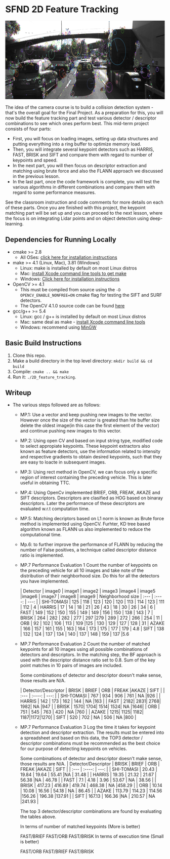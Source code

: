 # SFND 2D Feature Tracking

<img src="images/keypoints.png" width="820" height="248" />

The idea of the camera course is to build a collision detection system - that's the overall goal for the Final Project. As a preparation for this, you will now build the feature tracking part and test various detector / descriptor combinations to see which ones perform best. This mid-term project consists of four parts:

* First, you will focus on loading images, setting up data structures and putting everything into a ring buffer to optimize memory load. 
* Then, you will integrate several keypoint detectors such as HARRIS, FAST, BRISK and SIFT and compare them with regard to number of keypoints and speed. 
* In the next part, you will then focus on descriptor extraction and matching using brute force and also the FLANN approach we discussed in the previous lesson. 
* In the last part, once the code framework is complete, you will test the various algorithms in different combinations and compare them with regard to some performance measures. 

See the classroom instruction and code comments for more details on each of these parts. Once you are finished with this project, the keypoint matching part will be set up and you can proceed to the next lesson, where the focus is on integrating Lidar points and on object detection using deep-learning. 

## Dependencies for Running Locally
* cmake >= 2.8
  * All OSes: [click here for installation instructions](https://cmake.org/install/)
* make >= 4.1 (Linux, Mac), 3.81 (Windows)
  * Linux: make is installed by default on most Linux distros
  * Mac: [install Xcode command line tools to get make](https://developer.apple.com/xcode/features/)
  * Windows: [Click here for installation instructions](http://gnuwin32.sourceforge.net/packages/make.htm)
* OpenCV >= 4.1
  * This must be compiled from source using the `-D OPENCV_ENABLE_NONFREE=ON` cmake flag for testing the SIFT and SURF detectors.
  * The OpenCV 4.1.0 source code can be found [here](https://github.com/opencv/opencv/tree/4.1.0)
* gcc/g++ >= 5.4
  * Linux: gcc / g++ is installed by default on most Linux distros
  * Mac: same deal as make - [install Xcode command line tools](https://developer.apple.com/xcode/features/)
  * Windows: recommend using [MinGW](http://www.mingw.org/)

## Basic Build Instructions

1. Clone this repo.
2. Make a build directory in the top level directory: `mkdir build && cd build`
3. Compile: `cmake .. && make`
4. Run it: `./2D_feature_tracking`.

## Writeup

* The various steps followed are as follows: 
  * MP.1: Use a vector and keep pushing new images to the vector. However once the size of the vector is greated than  hte buffer size delete the oldest image(in this case the first element of the vector) and continue pushing new images to this vector.
  * MP.2: Using open CV and based on input string type, modified code to select appropiate keypoints.
    These keypoint extractors also known as feature detectors, use the information related to intensity and respective gradients to obtain desired keypoints, such that they are easy to loacte in subsequent images.
  * MP.3: Using rect method in OpenCV, we can focus only a specific region of interest containing the preceding vehicle. This is later useful in obtaining TTC.
  * MP.4: Using OpenCv implemented BRIEF, ORB, FREAK, AKAZE and SIFT descriptors. Descriptors are clasified as HOG based on binaray descriptors. Later the performance of these descriptors are evaluated w.r.t computation time. 
  * MP.5: Matching decriptors based on L1 norm is known as Brute force method is implemented using OpenCV. Furhter, KD tree based algorithm known as FLANN us also implemented to reduce the computational time.
  * Mp.6: to further improve the performance of FLANN by reducing the number of False positives, a technique called descriptor distance ratio is implemented.
 
  * MP.7 Performance Evaluation 1
    Count the number of keypoints on the preceding vehicle for all 10 images and take note of the distribution of their neighborhood size. Do this for all the detectors you have implemented.

    | Detector    | image0 | image1 | image2 | image3 |image4 | image5 |image6 | image7 | image8 | image9 | Neighborhood size
    | :---        |    :----:   |          ---: |
    | SHI-TOMASI  | 125 | 118 | 123 | 120 | 120 | 113 | 114 | 123 | 111 | 112 | 4
    | HARRIS      | 17	| 14  | 18	| 21  | 26	| 43  |	18	| 30  |	26	| 34  | 6
    | FAST        | 149 | 152 | 150 | 155 | 149 | 149 | 156 | 150 | 138 | 143 | 7
    | BRISK       | 264 | 282 | 282 | 277 | 297 |279  |	289 | 272 | 266 | 254 | 11
    | ORB         |  92 | 102 | 106 | 113 | 109 |125  | 130 | 129 | 127 | 128 | 31
    | AZAKE       | 166	| 157 |	161	| 155 |	163	| 164 |	173	| 175 | 177	| 179 | 4.8
    | SIFT        | 138	| 132 |	124	| 137 |	134	| 140 |	137	| 148 |	159	| 137 |5.6

   * MP.7 Performance Evaluation 2
      Count the number of matched keypoints for all 10 images using all possible combinations of detectors and descriptors. In the matching step, the BF approach is used with the descriptor distance ratio set to 0.8. Sum of the key point matches in 10 pairs of images are included.

      Some combinations of detector and descriptor doesn't make sense, those results are N/A.

      | Detector/Descriptor    | BRISK | BRIEF | ORB | FREAK |AKAZE | SIFT |
      | :---        			 |    :----:   |          ---: |
      | SHI-TOMASI             | 767 | 934 | 906 | 761 | NA |926 |
      | HARRIS                 | 142 | 173 | 162 | 144 | NA |163 | 
      | FAST                   | 2182| 2831| 2768| 1982| NA |947 | 
      | BRISK                  | 1570| 1704| 1514| 1524| NA |1646| 
      | ORB                    | 751 | 545 | 763 | 420 | NA |760 | 
      | AZAKE                  | 1215| 1125| 1182| 1187|1172|1270| 
      | SIFT                   | 520 | 702 | NA  | 506 | NA |800 | 


	* MP.7 Performance Evaluation 3
      Log the time it takes for keypoint detection and descriptor extraction. The results must be entered into a spreadsheet and based on this data, the TOP3 detector / descriptor combinations must be recommended as the best choice for our purpose of detecting keypoints on vehicles.

      Some combinations of detector and descriptor doesn't make sense, those results are N/A.
      | Detector/Descriptor    | BRISK | BRIEF | ORB | FREAK |AKAZE | SIFT |
      | :---        			 |    :----:   |          ---: |
      | SHI-TOMASI             | 20.43 | 19.84 | 19.64 | 55.41 |NA | 31.48 | 
      | HARRIS                 | 19.35 | 21.32 | 21.67 | 56.38 |NA | 46.78 | 
      | FAST                   |   7.1 |  4.18 | 3.96	| 53.67 | NA | 38.56 | 
      | BRISK                  | 417.23 | 416.89 | 419.74	| 468.38 | NA |458.29 | 
      | ORB                    | 10.14  | 10.08  | 16.56  | 54.18  | NA | 86.45 | 
      | AZAKE                  | 113.79 | 114.23 | 114.56 |156.26  | 196.38 |137.91 | 
      | SIFT                   | 167.13 | 166.36 |NA | 210.57 | NA |241.93 | 


      The top 3 detector/descriptor combinations are found by evaluating the tables above.

      In terms of number of matched keypoints (More is better)

      FAST/BRIEF
      FAST/ORB
      FAST/BRISK
      In terms of execution time (Small is better)

      FAST/ORB
      FAST/BRIEF
      FAST/BRISK
